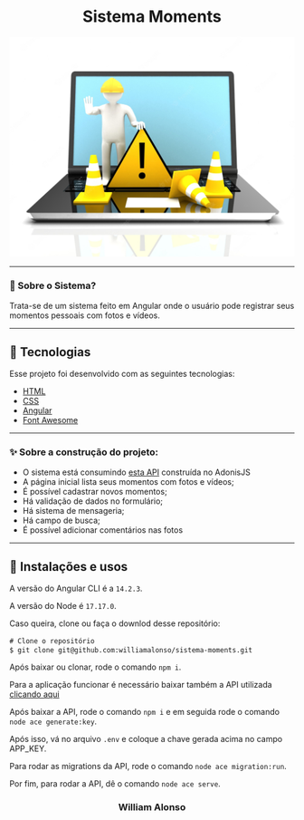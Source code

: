 <h1 align="center">
    Sistema Moments
</h1>

<div align="center">
  <img src="https://github.com/williamalonso/sistema-moments/blob/master/src/assets/under_construction.jpg" alt"under construction" title="Sistema Moments" width="600" />
</div>
  

---

</div>



### 🤔 Sobre o Sistema?

Trata-se de um sistema feito em Angular onde o usuário pode registrar seus momentos pessoais com fotos e vídeos.

---

## 🚀 Tecnologias

Esse projeto foi desenvolvido com as seguintes tecnologias:

- [HTML](https://developer.mozilla.org/pt-BR/docs/Web/HTML)
- [CSS](https://developer.mozilla.org/pt-BR/docs/Web/CSS)
- [Angular](https://angular.io/)
- [Font Awesome](https://www.npmjs.com/package/@fortawesome/angular-fontawesome)

---

### ✨ Sobre a construção do projeto:

- O sistema está consumindo [esta API](https://github.com/matheusbattisti/curso_adonis_api_yt) construída no AdonisJS
- A página inicial lista seus momentos com fotos e vídeos;
- É possível cadastrar novos momentos;
- Há validação de dados no formulário;
- Há sistema de mensageria;
- Há campo de busca;
- É possível adicionar comentários nas fotos

---

## 🙅 Instalações e usos

A versão do Angular CLI é a `14.2.3`.

A versão do Node é `17.17.0`.

Caso queira, clone ou faça o downlod desse repositório:

```
# Clone o repositório
$ git clone git@github.com:williamalonso/sistema-moments.git
```
Após baixar ou clonar, rode o comando `npm i`.

Para a aplicação funcionar é necessário baixar também a API utilizada [clicando aqui](https://github.com/matheusbattisti/curso_adonis_api_yt)

Após baixar a API, rode o comando `npm i` e em seguida rode o comando `node ace generate:key`.

Após isso, vá no arquivo `.env` e coloque a chave gerada acima no campo APP_KEY.

Para rodar as migrations da API, rode o comando `node ace migration:run`.

Por fim, para rodar a API, dê o comando `node ace serve`.

<h3 align="center">William Alonso</h3>
